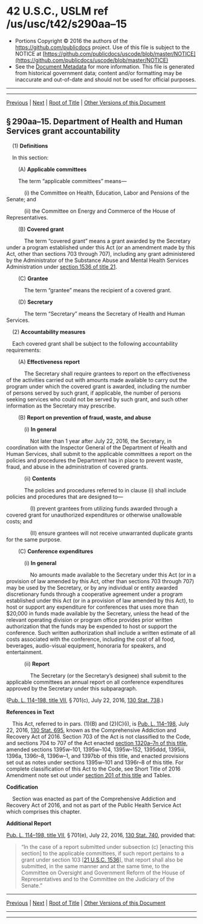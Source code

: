 ---
---

# 42 U.S.C., USLM ref /us/usc/t42/s290aa–15

* Portions Copyright © 2016 the authors of the https://github.com/publicdocs project.
  Use of this file is subject to the NOTICE at [https://github.com/publicdocs/uscode/blob/master/NOTICE](https://github.com/publicdocs/uscode/blob/master/NOTICE)
* See the [Document Metadata](././../../../../../..//README.md) for more information.
  This file is generated from historical government data; content and/or formatting may be inaccurate and out-of-date and should not be used for official purposes.

----------
----------

[Previous](./../../../../../..//us/usc/t42/ch6A/schIII–A/ptA/m__us_usc_t42_s290aa–12...290aa–14.md) | [Next](./../../../../../..//us/usc/t42/ch6A/schIII–A/ptA/m__us_usc_t42_s290aa–16.md) | [Root of Title](./../../../../../../) | [Other Versions of this Document](https://publicdocs.github.io/go/links?ns=uslm&ref=%2Fus%2Fusc%2Ft42%2Fs290aa%E2%80%9315)

## § 290aa–15. Department of Health and Human Services grant accountability

    (1) __Definitions__ 

    In this section:

        (A) __Applicable committees__ 

        The term “applicable committees” means—

            (i) the Committee on Health, Education, Labor and Pensions of the Senate; and

            (ii) the Committee on Energy and Commerce of the House of Representatives.

        (B) __Covered grant__ 

            The term “covered grant” means a grant awarded by the Secretary under a program established under this Act (or an amendment made by this Act, other than sections 703 through 707), including any grant administered by the Administrator of the Substance Abuse and Mental Health Services Administration under [section 1536 of title 21][/us/usc/t21/s1536].

        (C) __Grantee__ 

            The term “grantee” means the recipient of a covered grant.

        (D) __Secretary__ 

            The term “Secretary” means the Secretary of Health and Human Services.

    (2) __Accountability measures__ 

    Each covered grant shall be subject to the following accountability requirements:

        (A) __Effectiveness report__ 

            The Secretary shall require grantees to report on the effectiveness of the activities carried out with amounts made available to carry out the program under which the covered grant is awarded, including the number of persons served by such grant, if applicable, the number of persons seeking services who could not be served by such grant, and such other information as the Secretary may prescribe.

        (B) __Report on prevention of fraud, waste, and abuse__ 

            (i) __In general__ 

                Not later than 1 year after July 22, 2016, the Secretary, in coordination with the Inspector General of the Department of Health and Human Services, shall submit to the applicable committees a report on the policies and procedures the Department has in place to prevent waste, fraud, and abuse in the administration of covered grants.

            (ii) __Contents__ 

            The policies and procedures referred to in clause (i) shall include policies and procedures that are designed to—

                (I) prevent grantees from utilizing funds awarded through a covered grant for unauthorized expenditures or otherwise unallowable costs; and

                (II) ensure grantees will not receive unwarranted duplicate grants for the same purpose.

        (C) __Conference expenditures__ 

            (i) __In general__ 

                No amounts made available to the Secretary under this Act (or in a provision of law amended by this Act, other than sections 703 through 707) may be used by the Secretary, or by any individual or entity awarded discretionary funds through a cooperative agreement under a program established under this Act (or in a provision of law amended by this Act), to host or support any expenditure for conferences that uses more than $20,000 in funds made available by the Secretary, unless the head of the relevant operating division or program office provides prior written authorization that the funds may be expended to host or support the conference. Such written authorization shall include a written estimate of all costs associated with the conference, including the cost of all food, beverages, audio-visual equipment, honoraria for speakers, and entertainment.

            (ii) __Report__ 

                The Secretary (or the Secretary’s designee) shall submit to the applicable committees an annual report on all conference expenditures approved by the Secretary under this subparagraph.

([Pub. L. 114–198, title VII][/us/pl/114/198/tVII], § 701(c), July 22, 2016, [130 Stat. 738][/us/stat/130/738].)

 __References in Text__ 

    This Act, referred to in pars. (1)(B) and (2)(C)(i), is [Pub. L. 114–198][/us/pl/114/198], July 22, 2016, [130 Stat. 695][/us/stat/130/695], known as the Comprehensive Addiction and Recovery Act of 2016. Section 703 of the Act is not classified to the Code, and sections 704 to 707 of the Act enacted [section 1320a–7n of this title][/us/usc/t42/s1320a–7n], amended sections 1395w–101, 1395w–104, 1395w–152, 1395ddd, 1395iii, 1396a, 1396r–8, 1396w–1, and 1397bb of this title, and enacted provisions set out as notes under sections 1395w–101 and 1396r–8 of this title. For complete classification of this Act to the Code, see Short Title of 2016 Amendment note set out under [section 201 of this title][/us/usc/t42/s201] and Tables.

 __Codification__ 

    Section was enacted as part of the Comprehensive Addiction and Recovery Act of 2016, and not as part of the Public Health Service Act which comprises this chapter.

 __Additional Report__ 

[Pub. L. 114–198, title VII][/us/pl/114/198/tVII], § 701(e), July 22, 2016, [130 Stat. 740][/us/stat/130/740], provided that: 

> “In the case of a report submitted under subsection (c) \[enacting this section\] to the applicable committees, if such report pertains to a grant under section 103 \[[21 U.S.C. 1536][/us/usc/t21/s1536]\], that report shall also be submitted, in the same manner and at the same time, to the Committee on Oversight and Government Reform of the House of Representatives and to the Committee on the Judiciary of the Senate.”

----------

[Previous](./../../../../../..//us/usc/t42/ch6A/schIII–A/ptA/m__us_usc_t42_s290aa–12...290aa–14.md) | [Next](./../../../../../..//us/usc/t42/ch6A/schIII–A/ptA/m__us_usc_t42_s290aa–16.md) | [Root of Title](./../../../../../../) | [Other Versions of this Document](https://publicdocs.github.io/go/links?ns=uslm&ref=%2Fus%2Fusc%2Ft42%2Fs290aa%E2%80%9315)

----------
----------

[/us/usc/t21/s1536]: https://publicdocs.github.io/go/links?ns=uslm&ref=%2Fus%2Fusc%2Ft21%2Fs1536
[/us/pl/114/198/tVII]: https://publicdocs.github.io/go/links?ns=uslm&ref=%2Fus%2Fpl%2F114%2F198%2FtVII
[/us/stat/130/738]: https://publicdocs.github.io/go/links?ns=uslm&ref=%2Fus%2Fstat%2F130%2F738
[/us/pl/114/198]: https://publicdocs.github.io/go/links?ns=uslm&ref=%2Fus%2Fpl%2F114%2F198
[/us/stat/130/695]: https://publicdocs.github.io/go/links?ns=uslm&ref=%2Fus%2Fstat%2F130%2F695
[/us/usc/t42/s1320a–7n]: https://publicdocs.github.io/go/links?ns=uslm&ref=%2Fus%2Fusc%2Ft42%2Fs1320a%E2%80%937n
[/us/usc/t42/s201]: https://publicdocs.github.io/go/links?ns=uslm&ref=%2Fus%2Fusc%2Ft42%2Fs201
[/us/pl/114/198/tVII]: https://publicdocs.github.io/go/links?ns=uslm&ref=%2Fus%2Fpl%2F114%2F198%2FtVII
[/us/stat/130/740]: https://publicdocs.github.io/go/links?ns=uslm&ref=%2Fus%2Fstat%2F130%2F740
[/us/usc/t21/s1536]: https://publicdocs.github.io/go/links?ns=uslm&ref=%2Fus%2Fusc%2Ft21%2Fs1536


